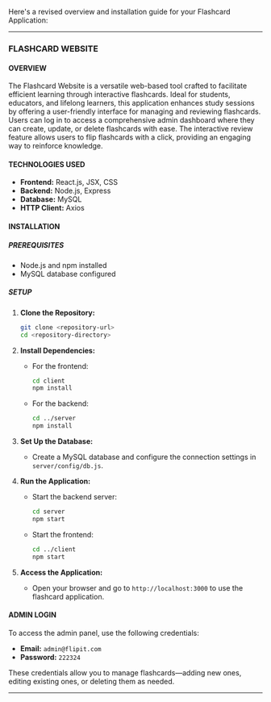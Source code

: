 Here's a revised overview and installation guide for your Flashcard Application:

---

### FLASHCARD WEBSITE

#### OVERVIEW
The Flashcard Website is a versatile web-based tool crafted to facilitate efficient learning through interactive flashcards. Ideal for students, educators, and lifelong learners, this application enhances study sessions by offering a user-friendly interface for managing and reviewing flashcards. Users can log in to access a comprehensive admin dashboard where they can create, update, or delete flashcards with ease. The interactive review feature allows users to flip flashcards with a click, providing an engaging way to reinforce knowledge.

#### TECHNOLOGIES USED
- **Frontend:** React.js, JSX, CSS
- **Backend:** Node.js, Express
- **Database:** MySQL
- **HTTP Client:** Axios

#### INSTALLATION

##### PREREQUISITES
- Node.js and npm installed
- MySQL database configured

##### SETUP
1. **Clone the Repository:**
   ```bash
   git clone <repository-url>
   cd <repository-directory>
   ```

2. **Install Dependencies:**
   - For the frontend:
     ```bash
     cd client
     npm install
     ```
   - For the backend:
     ```bash
     cd ../server
     npm install
     ```

3. **Set Up the Database:**
   - Create a MySQL database and configure the connection settings in `server/config/db.js`.

4. **Run the Application:**
   - Start the backend server:
     ```bash
     cd server
     npm start
     ```
   - Start the frontend:
     ```bash
     cd ../client
     npm start
     ```

5. **Access the Application:**
   - Open your browser and go to `http://localhost:3000` to use the flashcard application.

#### ADMIN LOGIN
To access the admin panel, use the following credentials:
- **Email:** `admin@flipit.com`
- **Password:** `222324`

These credentials allow you to manage flashcards—adding new ones, editing existing ones, or deleting them as needed.

---

